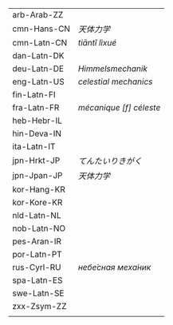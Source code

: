 | | |
|-|-|
| arb-Arab-ZZ |  |
| cmn-Hans-CN | _天体力学_ |
| cmn-Latn-CN | _tiāntǐ lìxué_ |
| dan-Latn-DK |  |
| deu-Latn-DE | _Himmelsmechanik_ |
| eng-Latn-US | _celestial mechanics_ |
| fin-Latn-FI |  |
| fra-Latn-FR | _mécanique [f] céleste_ |
| heb-Hebr-IL |  |
| hin-Deva-IN |  |
| ita-Latn-IT |  |
| jpn-Hrkt-JP | _てんたいりきがく_ |
| jpn-Jpan-JP | _天体力学_ |
| kor-Hang-KR |  |
| kor-Kore-KR |  |
| nld-Latn-NL |  |
| nob-Latn-NO |  |
| pes-Aran-IR |  |
| por-Latn-PT |  |
| rus-Cyrl-RU | _небе́сная меха́ник_ |
| spa-Latn-ES |  |
| swe-Latn-SE |  |
| zxx-Zsym-ZZ |  |
|  |  |